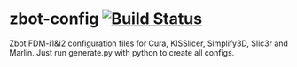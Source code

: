 zbot-config
[![Build Status](https://snap-ci.com/Bevaz/zbot-config/branch/master/build_image)](https://snap-ci.com/Bevaz/zbot-config/branch/master)
===========

Zbot FDM-i1&amp;i2 configuration files for Cura, KISSlicer, Simplify3D, Slic3r and Marlin. Just run generate.py with python to create all configs.

